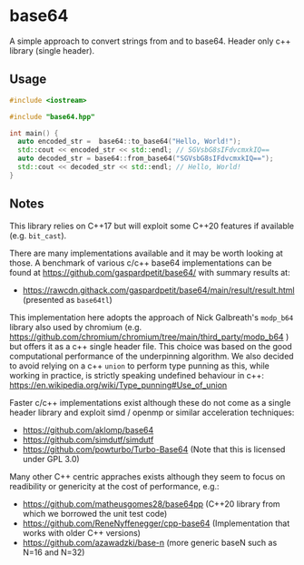 # base64
A simple approach to convert strings from and to base64.
Header only c++ library (single header).

## Usage

```cpp
#include <iostream>

#include "base64.hpp"

int main() {
  auto encoded_str =  base64::to_base64("Hello, World!");
  std::cout << encoded_str << std::endl; // SGVsbG8sIFdvcmxkIQ==
  auto decoded_str = base64::from_base64("SGVsbG8sIFdvcmxkIQ==");
  std::cout << decoded_str << std::endl; // Hello, World!
}
```

## Notes
This library relies on C++17 but will exploit some C++20 features if available (e.g. `bit_cast`).

There are many implementations available and it may be worth looking at those. A benchmark of various c/c++ base64 implementations can be found at https://github.com/gaspardpetit/base64/ with summary results at:
- https://rawcdn.githack.com/gaspardpetit/base64/main/result/result.html (presented as `base64tl`)

This implementation here adopts the approach of Nick Galbreath's `modp_b64` library also used by chromium (e.g.  https://github.com/chromium/chromium/tree/main/third_party/modp_b64 ) but offers it as a c++ single header file. This choice was based on the good computational performance of the underpinning algorithm. We also decided to avoid relying on a c++ `union` to perform type punning as this, while working in practice, is strictly speaking undefined behaviour in c++: https://en.wikipedia.org/wiki/Type_punning#Use_of_union

Faster c/c++ implementations exist although these do not come as a single header library and exploit simd / openmp or similar acceleration techniques:
- https://github.com/aklomp/base64
- https://github.com/simdutf/simdutf
- https://github.com/powturbo/Turbo-Base64 (Note that this is licensed under GPL 3.0)

Many other C++ centric appraches exists although they seem to focus on readibility or genericity at the cost of performance, e.g.:
-  https://github.com/matheusgomes28/base64pp (C++20 library from which we borrowed the unit test code)
-  https://github.com/ReneNyffenegger/cpp-base64 (Implementation that works with older C++ versions)
-  https://github.com/azawadzki/base-n (more generic baseN such as N=16 and N=32)
